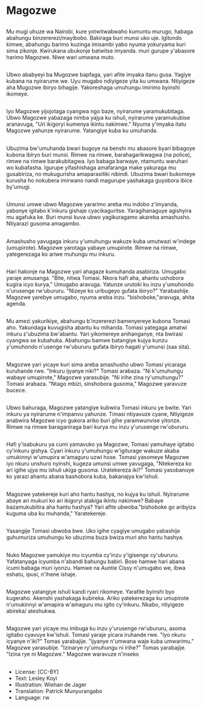 # Magozwe

##
Mu mugi uhuze wa Nairobi, kure yotwitwabwaho kumuntu murugo, habaga abahungu binzererezi/mayibobo. Bakiraga buri munsi uko uje. Igitondo kimwe, abahungu barimo kuzinga imisambi yabo nyuma yokuryama kuri sima zikonje. Kwirukana ubukonje batwitse imyanda. muri gurupe y'abasore harimo Magozwe. Niwe wari umwana muto.

##
Ubwo ababyeyi ba Mugozwe bapfaga, yari afite imyaka itanu gusa. Yagiye kubana na nyirarume we. Uyu mugabo ndiyigeze yita ku umwana. Ntiyigeze aha Mugozwe ibiryo bihagije. Yakoreshaga umuhungu imirimo byinshi ikomeye.

##
Iyo Magozwe yijojotaga cyangwa ngo baze, nyirarume yaramukubitaga. Ubwo Magozwe yabazaga nimba yajya ku ishuli, nyirarume yaramukubise aranavuga, "Uri ikigoryi kumenya ikintu nakimwe." Nyuma y'imyaka itatu Magozwe yahunze nyirarume. Yatangiye kuba ku umuhanda.

##
Ubuzima bw'umuhanda bwari bugoye na benshi mu abasore byari bibagoye kubona ibiryo buri munsi. Rimwe na rimwe, barahagarikwagwa (na police), rimwe na rimwe barakubitagwa. Iyo babaga barwaye, ntamuntu waruhari wo kubafasha. Igurupe yifashishaga amafaranga make yakuraga mu gusabiriza, no mukugurisha amaparasitiki nibindi. Ubuzima bwari bukomeye kurusha ho nokubera imirwano nandi magurupe yashakaga guyobora ibice by'umugi.

##
Umunsi umwe ubwo Magozwe yararimo areba mu indobo z'imyanda, yabonye igitabo k'inkuru gishaje cyacikaguritse. Yaragihanaguye agishyira mu agafuka ke. Buri munsi kuva ubwo yagikuragamo akareba amashusho. Ntiyarazi gusoma amagambo.

##
Amashusho yavugaga inkuru y'umuhungu wakuze kuba umutwazi w'indege (umupirote). Magozwe yarotaga yabaye umupirote. Rimwe na rimwe, yategerezaga ko ariwe muhungu mu inkuru.

##
Hari hakonje na Magozwe yari ahagaze kumuhanda asabiriza. Umugabo yaraje amusanga. "Bite, nitwa Tomasi. Nkora hafi aha, ahantu ushobora kugira icyo kurya," Umugabo aravuga. Yatunze urutoki ku inzu y'umuhondo n'urusenge rw'ubururu. "Nizeye ko uribugeyo gufata ibiryo?" Yarabashije. Magozwe yarebye umugabo, nyuma areba inzu. "bishoboke,"aravuga, ahita agenda.

##
Mu amezi yakurikiye, abahungu b'inzererezi bamenyereye kubona Tomasi aho. Yakundaga kuvugisha abantu ku mihanda. Tomasi yategaga amatwi inkuru z'ubuzima bw'abantu. Yari yikomereye anihanganye, nta bwirasi cyangwa se kubahuka. Abahungu bamwe batangiye kujya kunzu y'umuhondo n'usenge rw'ubururu gufata ibiryo hagati y'umunsi (saa sita).

##
Magozwe yari yicaye kuri sima areba amashusho ubwo Tomasi yicaraga kuruhande rwe. "Inkuru ijyanye niki?" Tomasi arabaza. "Ni k'umuhungu wabaye umupirote," Magozwe yarasubije. "Ni irihe zina ry'umuhungu?" Tomasi arabaza. "Ntago mbizi, sinshobora gusoma," Magozwe yaravuze bucece.

##
Ubwo bahuraga, Magozwe yatangiye kubwira Tomasi inkuru ye bwite. Yari inkuru ya nyirarume n'impanvu yahunze. Timasi ntiyavuze cyane, Ntiyigeze anabwira Magozwe icyo gukora ariko buri gihe yaramwunvise yitonze. Rimwe na rimwe baraganiraga bari kurya mu inzu y'urusenge rw'ubururu.

##
Hafi y'isabukuru ya cumi yamavuko ya Magozwe, Tomasi yamuhaye igitabo cy'inkuru gishya. Cyari inkuru y'umuhungu w'igiturage wakuze akaba umukinnyi w'umupira w'amaguru uzwi hose. Tomasi yasomeye Magozwe iyo nkuru unshuro nyinshi, kugeza umunsi umwe yavugaga, "Ntekereza ko ari igihe ujya mu ishuli ukiga gusoma. Uratekereza iki?" Tomasi yasobanuye ko yarazi ahantu abana bashobora kuba, bakanajya kw'ishuli.

##
Magozwe yatekereje kuri aho hantu hashya, no kujya ku ishuli. Nyirarume abaye ari mukuri ko ari ikigoryi atakiga ikintu nakimwe? Babaye bazamukubitira aha hantu hashya? Yari afite ubwoba."bishoboke go aribyiza kuguma uba ku muhanda," Yaratekereje.

##
Yasangije Tomasi ubwoba bwe. Uko igihe cyagiye umugabo yabashije guhumuriza umuhungu ko ubuzima buza bwiza muri aho hantu hashya.

##
Nuko Magozwe yamukiye mu icyumba cy'inzu y'igisenge cy'ubururu. Yafatanyaga icyumba n'abandi bahungu babiri. Bose hamwe hari abana icumi babaga muri iyonzu. Hamwe na Auntie Cissy n'umugabo we, ibwa eshatu, ipusi, n'ihene ishaje.

##
Magozwe yatangiye ishuli kandi ryari rikomeye. Yarafite byinshi byo kugeraho. Akenshi yashakaga kubireka. Ariko yatekerezaga ku umupirote n'umukinnyi w'amapira w'amaguru mu igito cy'inkuru. Nkabo, ntiyigeze abireka/ ateshukwa.

##
Magozwe yari yicaye mu imbuga ku inzu y'urusenge rw'ubururu, asoma igitabo cyavuye kw'ishuli. Tomasi yaraje yicara iruhande rwe. "Iyo nkuru icyanye n'iki?" Tomas yarabajije. "ijyanye n'umwana waje kuba umwarimu." Magozwe yarasubije. "Izinarye ry'umuhungu ni irihe?" Tomas yarabajije. "Izina rye ni Magozwe." Magozwe waravuze n'inseko

##
* License: [CC-BY]
* Text: Lesley Koyi
* Illustration: Wiehan de Jager
* Translation: Patrick Munyurangabo
* Language: rw
